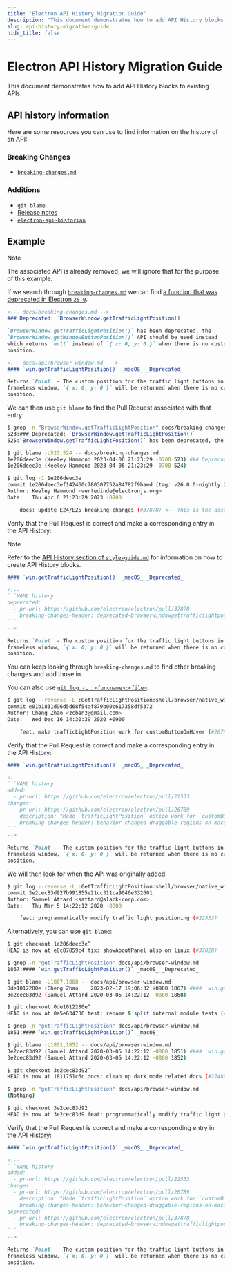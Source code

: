 ```yaml
---
title: "Electron API History Migration Guide"
description: "This document demonstrates how to add API History blocks to existing APIs."
slug: api-history-migration-guide
hide_title: false
---
```


# Electron API History Migration Guide

This document demonstrates how to add API History blocks to existing APIs.

## API history information

Here are some resources you can use to find information on the history of an API:

### Breaking Changes

* [`breaking-changes.md`](../breaking-changes.md)

### Additions

* `git blame`
* [Release notes](https://github.com/electron/electron/releases/)
* [`electron-api-historian`](https://github.com/electron/electron-api-historian)

## Example

> [!NOTE]
> The associated API is already removed, we will ignore that for the purpose of
> this example.

If we search through [`breaking-changes.md`](../breaking-changes.md) we can find
[a function that was deprecated in Electron `25.0`](../breaking-changes.md#deprecated-browserwindowsettrafficlightpositionposition).

```markdown
<!-- docs/breaking-changes.md -->
### Deprecated: `BrowserWindow.getTrafficLightPosition()`

`BrowserWindow.getTrafficLightPosition()` has been deprecated, the
`BrowserWindow.getWindowButtonPosition()` API should be used instead
which returns `null` instead of `{ x: 0, y: 0 }` when there is no custom
position.

<!-- docs/api/browser-window.md  -->
#### `win.getTrafficLightPosition()` _macOS_ _Deprecated_

Returns `Point` - The custom position for the traffic light buttons in
frameless window, `{ x: 0, y: 0 }` will be returned when there is no custom
position.
```

We can then use `git blame` to find the Pull Request associated with that entry:

```bash
$ grep -n "BrowserWindow.getTrafficLightPosition" docs/breaking-changes.md 
523:### Deprecated: `BrowserWindow.getTrafficLightPosition()`
525:`BrowserWindow.getTrafficLightPosition()` has been deprecated, the

$ git blame -L523,524 -- docs/breaking-changes.md
1e206deec3e (Keeley Hammond 2023-04-06 21:23:29 -0700 523) ### Deprecated: `BrowserWindow.getTrafficLightPosition()`
1e206deec3e (Keeley Hammond 2023-04-06 21:23:29 -0700 524)

$ git log -1 1e206deec3e
commit 1e206deec3ef142460c780307752a84782f9baed (tag: v26.0.0-nightly.20230407)
Author: Keeley Hammond <vertedinde@electronjs.org>
Date:   Thu Apr 6 21:23:29 2023 -0700

    docs: update E24/E25 breaking changes (#37878) <-- This is the associated Pull Request
```

Verify that the Pull Request is correct and make a corresponding entry in the
API History:

> [!NOTE]
> Refer to the [API History section of `style-guide.md`](./style-guide.md#api-history)
for information on how to create API History blocks.

`````markdown
#### `win.getTrafficLightPosition()` _macOS_ _Deprecated_

<!--
```YAML history
deprecated:
  - pr-url: https://github.com/electron/electron/pull/37878
    breaking-changes-header: deprecated-browserwindowgettrafficlightposition
```
-->

Returns `Point` - The custom position for the traffic light buttons in
frameless window, `{ x: 0, y: 0 }` will be returned when there is no custom
position.
`````

You can keep looking through `breaking-changes.md` to find other breaking changes
and add those in.

You can also use [`git log -L :<funcname>:<file>`](https://git-scm.com/docs/git-log#Documentation/git-log.txt--Lltfuncnamegtltfilegt):

```bash
$ git log --reverse -L :GetTrafficLightPosition:shell/browser/native_window_mac.mm
commit e01b1831d96d5d68f54af879b00c617358df5372
Author: Cheng Zhao <zcbenz@gmail.com>
Date:   Wed Dec 16 14:30:39 2020 +0900

    feat: make trafficLightPosition work for customButtonOnHover (#26789)
```

Verify that the Pull Request is correct and make a corresponding entry in the
API History:

`````markdown
#### `win.getTrafficLightPosition()` _macOS_ _Deprecated_

<!--
```YAML history
added:
  - pr-url: https://github.com/electron/electron/pull/22533
changes:
  - pr-url: https://github.com/electron/electron/pull/26789
    description: "Made `trafficLightPosition` option work for `customButtonOnHover` window."
    breaking-changes-header: behavior-changed-draggable-regions-on-macos
```
-->

Returns `Point` - The custom position for the traffic light buttons in
frameless window, `{ x: 0, y: 0 }` will be returned when there is no custom
position.
`````

We will then look for when the API was originally added:

```bash
$ git log --reverse -L :GetTrafficLightPosition:shell/browser/native_window_mac.mm
commit 3e2cec83d927b991855e21cc311ca9046e332601
Author: Samuel Attard <sattard@slack-corp.com>
Date:   Thu Mar 5 14:22:12 2020 -0800

    feat: programmatically modify traffic light positioning (#22533)
```

Alternatively, you can use `git blame`:

```bash
$ git checkout 1e206deec3e^
HEAD is now at e8c87859c4 fix: showAboutPanel also on linux (#37828)

$ grep -n "getTrafficLightPosition" docs/api/browser-window.md
1867:#### `win.getTrafficLightPosition()` _macOS_ _Deprecated_

$ git blame -L1867,1868 -- docs/api/browser-window.md
0de1012280e (Cheng Zhao    2023-02-17 19:06:32 +0900 1867) #### `win.getTrafficLightPosition()` _macOS_ _Deprecated_
3e2cec83d92 (Samuel Attard 2020-03-05 14:22:12 -0800 1868) 

$ git checkout 0de1012280e^
HEAD is now at 0a5e634736 test: rename & split internal module tests (#37318)

$ grep -n "getTrafficLightPosition" docs/api/browser-window.md 
1851:#### `win.getTrafficLightPosition()` _macOS_

$ git blame -L1851,1852 -- docs/api/browser-window.md
3e2cec83d92 (Samuel Attard 2020-03-05 14:22:12 -0800 1851) #### `win.getTrafficLightPosition()` _macOS_
3e2cec83d92 (Samuel Attard 2020-03-05 14:22:12 -0800 1852)

$ git checkout 3e2cec83d92^
HEAD is now at 1811751c6c docs: clean up dark mode related docs (#22489)

$ grep -n "getTrafficLightPosition" docs/api/browser-window.md
(Nothing)

$ git checkout 3e2cec83d92
HEAD is now at 3e2cec83d9 feat: programmatically modify traffic light positioning (#22533)
```

Verify that the Pull Request is correct and make a corresponding entry in the
API History:

`````markdown
#### `win.getTrafficLightPosition()` _macOS_ _Deprecated_

<!--
```YAML history
added:
  - pr-url: https://github.com/electron/electron/pull/22533
changes:
  - pr-url: https://github.com/electron/electron/pull/26789
    description: "Made `trafficLightPosition` option work for `customButtonOnHover` window."
    breaking-changes-header: behavior-changed-draggable-regions-on-macos
deprecated:
  - pr-url: https://github.com/electron/electron/pull/37878
    breaking-changes-header: deprecated-browserwindowgettrafficlightposition
```
-->

Returns `Point` - The custom position for the traffic light buttons in
frameless window, `{ x: 0, y: 0 }` will be returned when there is no custom
position.
`````
